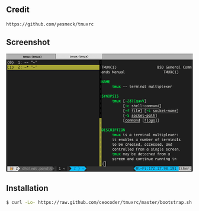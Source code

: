 ## Credit

    https://github.com/yesmeck/tmuxrc

## Screenshot

![Screenshot](https://github.com/ceocoder/dotfiles/raw/master/screenshot.gif)

## Installation

``` bash
$ curl -Lo- https://raw.github.com/ceocoder/tmuxrc/master/bootstrap.sh | bash
```
